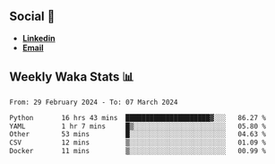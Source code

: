 ## Social 🔗

- [**Linkedin**](https://www.linkedin.com/in/trevorward001/)
- **<a href="mailto:trevorward001@gmail.com">Email<a>**

## Weekly Waka Stats 📊
<!--START_SECTION:waka-->

```txt
From: 29 February 2024 - To: 07 March 2024

Python       16 hrs 43 mins  █████████████████████▓░░░   86.27 %
YAML         1 hr 7 mins     █▒░░░░░░░░░░░░░░░░░░░░░░░   05.80 %
Other        53 mins         █░░░░░░░░░░░░░░░░░░░░░░░░   04.63 %
CSV          12 mins         ▒░░░░░░░░░░░░░░░░░░░░░░░░   01.09 %
Docker       11 mins         ▒░░░░░░░░░░░░░░░░░░░░░░░░   00.99 %
```

<!--END_SECTION:waka-->

<!--

Here are some ideas to get you started:

- 🔭 I’m currently working on (way to add branches committed on)
- 🌱 I’m currently learning Web Frameworks and Machine Learning! (Lisp, JS (react & angular), Python, and __)
- 💬 Ask me about ...
- 📫 How to reach me: 
- 😄 Pronouns: He/Him/His
- ⚡ Fun fact: ...

that-recsys-lab
-->
